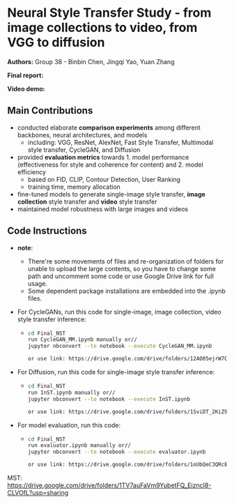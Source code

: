 # Neural Style Transfer Study - from image collections to video, from VGG to diffusion

**Authors:** Group 38  - Binbin Chen, Jingqi Yao, Yuan Zhang

**Final report:**

**Video demo:**

## Main Contributions

- conducted elaborate **comparison experiments** among different backbones, neural architectures, and models
  - including: VGG, ResNet, AlexNet, Fast Style Transfer, Multimodal style transfer, CycleGAN, and Diffusion
- provided **evaluation metrics** towards 1. model performance (effectiveness for style and coherence for content) and 2. model efficiency 
  - based on FID, CLIP, Contour Detection, User Ranking
  - training time, memory allocation
- fine-tuned models to generate single-image style transfer, **image collection** style transfer and **video** style transfer
- maintained model robustness with large images and videos



## Code Instructions

- **note**: 

  - There're some movements of files and re-organization of folders for unable to upload the large contents, so you have to change some path and uncomment some code or use Google Drive link for full usage.
  - Some dependent package installations are embedded into the .ipynb files.

- For CycleGANs, run this code for single-image, image collection, video style transfer inference:

  - ```bash
    cd Final_NST
    run CycleGAN_MM.ipynb manually or//
    jupyter nbconvert --to notebook --execute CycleGAN_MM.ipynb
    
    or use link: https://drive.google.com/drive/folders/12AO05ejrW7C1L5rjtNTET9_5HiDYTCFE?usp=sharing
    ```

- For Diffusion, run this code for single-image style transfer inference:

  - ```bash
    cd Final_NST
    run InST.ipynb manually or//
    jupyter nbconvert --to notebook --execute InST.ipynb
    
    or use link: https://drive.google.com/drive/folders/1SviDT_2KiZ9m5NA3keqPlJ2pEvdXLOM7?usp=sharing
    ```

- For model evaluation, run this code:

  - ```bash
    cd Final_NST
    run evaluator.ipynb manually or//
    jupyter nbconvert --to notebook --execute evaluator.ipynb
    
    or use link: https://drive.google.com/drive/folders/1oUbQeC3QRc8qlVjvjI-0dg8c8GEYnhlP?usp=sharing
    ```

    

MST: https://drive.google.com/drive/folders/1TV7auFaVm9YubetFQ_EizncI8-CLVOfL?usp=sharing
